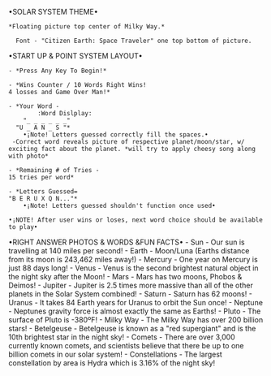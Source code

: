 •SOLAR SYSTEM THEME• 

    *Floating picture top center of Milky Way.*

      Font - "Citizen Earth: Space Traveler" one top bottom of picture. 


•START UP & POINT SYSTEM LAYOUT•

    - *Press Any Key To Begin!*
    
    - *Wins Counter / 10 Words Right Wins!
    4 losses and Game Over Man!*
    
    - *Your Word -
            :Word Dislplay:
        "_ _ _ _ _ _"
      "U _ A N _ S "*
        •¡Note! Letters guessed correctly fill the spaces.•
     -Correct word reveals picture of respective planet/moon/star, w/ exciting fact about the planet. *will try to apply cheesy song along with photo* 
    
    - *Remaining # of Tries -
    15 tries per word*  
    
    - *Letters Guessed=
    "B E R U X Q N..."*
        •¡Note! Letters guessed shouldn't function once used•

    •¡NOTE! After user wins or loses, next word choice should be available to play•        

•RIGHT ANSWER PHOTOS & WORDS &FUN FACTS•
    - Sun
        - Our sun is travelling at 140 miles per second!
    - Earth
        - Moon/Luna (Earths distance from its moon is 243,462 miles away!)
    - Mercury
        - One year on Mercury is just 88 days long!
    - Venus
        - Venus is the second brightest natural object in the night sky after the Moon!
    - Mars
        - Mars has two moons, Phobos & Deimos!
    - Jupiter
        - Jupiter is 2.5 times more massive than all of the other planets in the Solar System combined!
    - Saturn
        - Saturn has 62 moons!
    - Uranus
        - It takes 84 Earth years for Uranus to orbit the Sun once!
    - Neptune
        - Neptunes gravity force is almost exactly the same as Earths!
    - Pluto
        - The surface of Pluto is -380ºF!
     - Milky Way
        - The Milky Way has over 200 billion stars!
    - Betelgeuse
        - Betelgeuse is known as a "red supergiant" and is the 10th brightest star in the night sky!
    - Comets
        - There are over 3,000 currently known comets, and scientists believe that there be up to one billion comets in our solar system!
    - Constellations
        - The largest constellation by area is Hydra which is 3.16% of the night sky!









